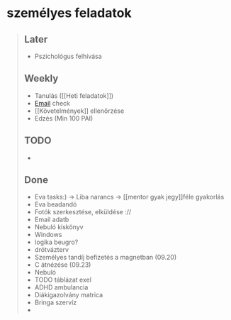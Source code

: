 # személyes feladatok

> ## Later
>
> - Pszichológus felhívása
>
> ## Weekly
>
> - Tanulás (\[[Heti feladatok]\])
> - [Email](https://mail.google.com/mail/u/1/#inbox) check
> - \[[Követelmények]\] ellenőrzése
> - Edzés (Min 100 PAI)
>
> ## TODO
>
> -
>
> ## Done
>
> - Eva tasks:) -> Liba narancs -> \[[mentor gyak jegy]\]féle gyakorlás
> - Eva beadandó
> - Fotók szerkesztése, elküldése ://
> - Email adatb
> - Nebuló kiskönyv
> - Windows
> - logika beugro?
> - drótvázterv
> - Személyes tandíj befizetés a magnetban (09.20)
> - C átnézése (09.23)
> - Nebuló
> - TODO táblázat exel
> - ADHD ambulancia
> - Diákigazolvány matrica
> - Bringa szervíz
> -
